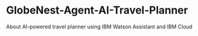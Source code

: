 # GlobeNest-Agent-AI-Travel-Planner
About AI-powered travel planner using IBM Watson Assistant and IBM Cloud
